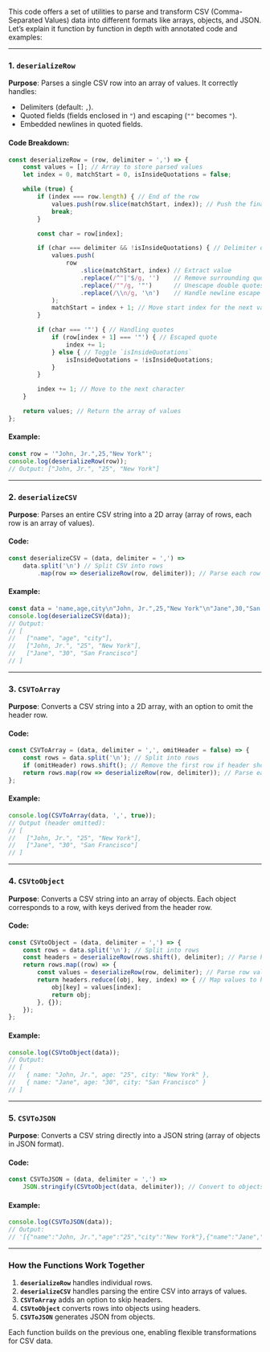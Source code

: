 This code offers a set of utilities to parse and transform CSV (Comma-Separated Values) data into different formats like arrays, objects, and JSON. Let’s explain it function by function in depth with annotated code and examples:

---

### **1. `deserializeRow`**
**Purpose**: Parses a single CSV row into an array of values. It correctly handles:
- Delimiters (default: `,`).
- Quoted fields (fields enclosed in `"`) and escaping (`""` becomes `"`).
- Embedded newlines in quoted fields.

#### Code Breakdown:
```javascript
const deserializeRow = (row, delimiter = ',') => {
    const values = []; // Array to store parsed values
    let index = 0, matchStart = 0, isInsideQuotations = false;

    while (true) {
        if (index === row.length) { // End of the row
            values.push(row.slice(matchStart, index)); // Push the final value
            break;
        }

        const char = row[index];

        if (char === delimiter && !isInsideQuotations) { // Delimiter outside quotes
            values.push(
                row
                    .slice(matchStart, index) // Extract value
                    .replace(/^"|"$/g, '')    // Remove surrounding quotes
                    .replace(/""/g, '"')      // Unescape double quotes
                    .replace(/\\n/g, '\n')    // Handle newline escape
            );
            matchStart = index + 1; // Move start index for the next value
        }

        if (char === '"') { // Handling quotes
            if (row[index + 1] === '"') { // Escaped quote
                index += 1;
            } else { // Toggle `isInsideQuotations`
                isInsideQuotations = !isInsideQuotations;
            }
        }

        index += 1; // Move to the next character
    }

    return values; // Return the array of values
};
```

#### Example:
```javascript
const row = '"John, Jr.",25,"New York"';
console.log(deserializeRow(row));
// Output: ["John, Jr.", "25", "New York"]
```

---

### **2. `deserializeCSV`**
**Purpose**: Parses an entire CSV string into a 2D array (array of rows, each row is an array of values).

#### Code:
```javascript
const deserializeCSV = (data, delimiter = ',') =>
    data.split('\n') // Split CSV into rows
        .map(row => deserializeRow(row, delimiter)); // Parse each row
```

#### Example:
```javascript
const data = 'name,age,city\n"John, Jr.",25,"New York"\n"Jane",30,"San Francisco"';
console.log(deserializeCSV(data));
// Output:
// [
//   ["name", "age", "city"],
//   ["John, Jr.", "25", "New York"],
//   ["Jane", "30", "San Francisco"]
// ]
```

---

### **3. `CSVToArray`**
**Purpose**: Converts a CSV string into a 2D array, with an option to omit the header row.

#### Code:
```javascript
const CSVToArray = (data, delimiter = ',', omitHeader = false) => {
    const rows = data.split('\n'); // Split into rows
    if (omitHeader) rows.shift(); // Remove the first row if header should be omitted
    return rows.map(row => deserializeRow(row, delimiter)); // Parse each row
};
```

#### Example:
```javascript
console.log(CSVToArray(data, ',', true)); 
// Output (header omitted):
// [
//   ["John, Jr.", "25", "New York"],
//   ["Jane", "30", "San Francisco"]
// ]
```

---

### **4. `CSVtoObject`**
**Purpose**: Converts a CSV string into an array of objects. Each object corresponds to a row, with keys derived from the header row.

#### Code:
```javascript
const CSVtoObject = (data, delimiter = ',') => {
    const rows = data.split('\n'); // Split into rows
    const headers = deserializeRow(rows.shift(), delimiter); // Parse headers
    return rows.map((row) => {
        const values = deserializeRow(row, delimiter); // Parse row values
        return headers.reduce((obj, key, index) => { // Map values to headers
            obj[key] = values[index];
            return obj;
        }, {});
    });
};
```

#### Example:
```javascript
console.log(CSVtoObject(data));
// Output:
// [
//   { name: "John, Jr.", age: "25", city: "New York" },
//   { name: "Jane", age: "30", city: "San Francisco" }
// ]
```

---

### **5. `CSVToJSON`**
**Purpose**: Converts a CSV string directly into a JSON string (array of objects in JSON format).

#### Code:
```javascript
const CSVToJSON = (data, delimiter = ',') =>
    JSON.stringify(CSVtoObject(data, delimiter)); // Convert to objects, then JSON
```

#### Example:
```javascript
console.log(CSVToJSON(data));
// Output:
// '[{"name":"John, Jr.","age":"25","city":"New York"},{"name":"Jane","age":"30","city":"San Francisco"}]'
```

---

### **How the Functions Work Together**
1. **`deserializeRow`** handles individual rows.
2. **`deserializeCSV`** handles parsing the entire CSV into arrays of values.
3. **`CSVToArray`** adds an option to skip headers.
4. **`CSVtoObject`** converts rows into objects using headers.
5. **`CSVToJSON`** generates JSON from objects.

Each function builds on the previous one, enabling flexible transformations for CSV data.